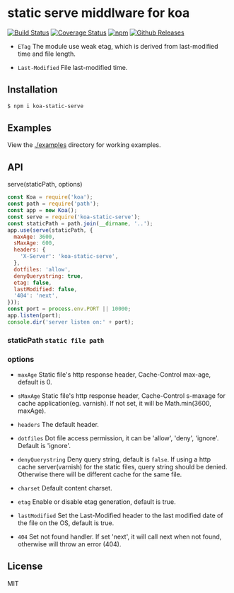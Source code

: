# static serve middlware for koa

[![Build Status](https://travis-ci.org/vicanso/koa-static-serve.svg?style=flat-square)](https://travis-ci.org/vicanso/koa-static-serve)
[![Coverage Status](https://img.shields.io/coveralls/vicanso/koa-static-serve/master.svg?style=flat)](https://coveralls.io/r/vicanso/koa-static-serve?branch=master)
[![npm](http://img.shields.io/npm/v/koa-static-serve.svg?style=flat-square)](https://www.npmjs.org/package/koa-static-serve)
[![Github Releases](https://img.shields.io/npm/dm/koa-static-serve.svg?style=flat-square)](https://github.com/vicanso/koa-static-serve)

- `ETag` The module use weak etag, which is derived from last-modified time and file length. 

- `Last-Modified` File last-modified time.

## Installation

```bash
$ npm i koa-static-serve
```

## Examples
  
View the [./examples](examples) directory for working examples. 

## API

serve(staticPath, options)

```js
const Koa = require('koa');
const path = require('path');
const app = new Koa();
const serve = require('koa-static-serve');
const staticPath = path.join(__dirname, '..');
app.use(serve(staticPath, {
  maxAge: 3600,
  sMaxAge: 600,
  headers: {
    'X-Server': 'koa-static-serve',
  },
  dotfiles: 'allow',
  denyQuerystring: true,
  etag: false,
  lastModified: false,
  '404': 'next',
}));
const port = process.env.PORT || 10000;
app.listen(port);
console.dir('server listen on:' + port);
```

### staticPath `static file path`

### options

- `maxAge` Static file's http response header, Cache-Control max-age, default is 0.

- `sMaxAge` Static file's http response header, Cache-Control s-maxage for cache application(eg. varnish). If not set, it will be Math.min(3600, maxAge).

- `headers` The default header.

- `dotfiles` Dot file access permission, it can be 'allow', 'deny', 'ignore'. Default is 'ignore'.

- `denyQuerystring` Deny query string, default is `false`. If using a http cache server(varnish) for the static files, query string should be denied. Otherwise there will be different cache for the same file.

- `charset` Default content charset.

- `etag` Enable or disable etag generation, default is true.

- `lastModified` Set the Last-Modified header to the last modified date of the file on the OS, default is true.

- `404` Set not found handler. If set 'next', it will call next when not found, otherwise will throw an error (404).

## License

MIT
